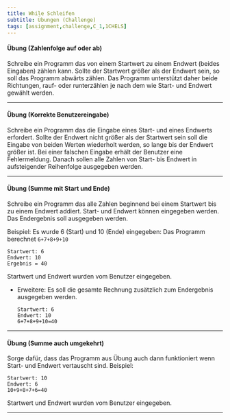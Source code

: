 ```yaml
---
title: While Schleifen
subtitle: Übungen (Challenge)
tags: [assignment,challenge,C_1,1CHELS]
---
```


#### Übung (Zahlenfolge auf oder ab)

Schreibe ein Programm das von einem Startwert zu einem Endwert (beides Eingaben) zählen kann. Sollte der Startwert größer als der Endwert sein, so soll das Programm abwärts zählen. Das Programm unterstützt daher beide Richtungen, rauf- oder runterzählen je nach dem wie Start- und Endwert gewählt werden.

---

#### Übung (Korrekte Benutzereingabe)

Schreibe ein Programm das die Eingabe eines Start- und eines Endwerts erfordert. Sollte der Endwert nicht größer als der Startwert sein soll die Eingabe von beiden Werten wiederholt werden, so lange bis der Endwert größer ist. Bei einer falschen Eingabe erhält der Benutzer eine Fehlermeldung. Danach sollen alle Zahlen von Start- bis Endwert in aufsteigender Reihenfolge ausgegeben werden.


---

#### Übung (Summe mit Start und Ende)
Schreibe ein Programm das alle Zahlen beginnend bei einem Startwert bis zu einem Endwert addiert. Start- und Endwert können eingegeben werden. Das Endergebnis soll ausgegeben werden.

Beispiel: Es wurde 6 (Start) und 10 (Ende) eingegeben:
Das Programm berechnet `6+7+8+9+10`

```
Startwert: 6
Endwert: 10
Ergebnis = 40
```

Startwert und Endwert wurden vom Benutzer eingegeben.

- Erweitere: Es soll die gesamte Rechnung zusätzlich zum Endergebnis ausgegeben werden.

  ```
  Startwert: 6
  Endwert: 10
  6+7+8+9+10=40  
  ```


---

#### Übung (Summe auch umgekehrt)
Sorge dafür, dass das Programm aus Übung  auch dann funktioniert wenn Start- und Endwert vertauscht sind. Beispiel:

```
Startwert: 10
Endwert: 6
10+9+8+7+6=40
```

Startwert und Endwert wurden vom Benutzer eingegeben.

---
